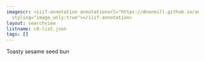 ```yaml
---
imagescr: <iiif-annotation annotationurl="https://dnoneill.github.io/annotate/annotations/c0-001.json"
  styling="image_only:true"></iiif-annotation>
layout: searchview
listname: c0-list.json
tags: []
---
```

Toasty sesame seed bun